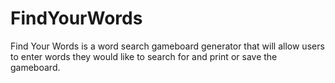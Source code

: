 # FindYourWords
Find Your Words is a word search gameboard generator that will allow users to enter words they would like to search for and print or save the gameboard.
